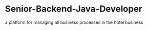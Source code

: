 # Senior-Backend-Java-Developer
a platform for managing all business processes in the hotel business
